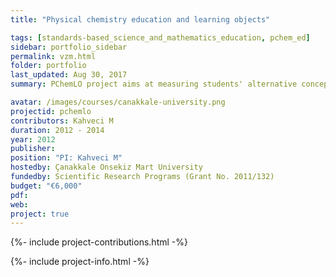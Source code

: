 ```yaml
---
title: "Physical chemistry education and learning objects"

tags: [standards-based_science_and_mathematics_education, pchem_ed]
sidebar: portfolio_sidebar
permalink: vzm.html
folder: portfolio
last_updated: Aug 30, 2017
summary: PChemLO project aims at measuring students' alternative conceptions in the context of physical chemistry course, which is enriched by educational technology. Educational technology includes the development and integration of learning objects (i.e. SCORM packages).

avatar: /images/courses/canakkale-university.png
projectid: pchemlo
contributors: Kahveci M
duration: 2012 - 2014
year: 2012
publisher:
position: "PI: Kahveci M"
hostedby: Çanakkale Onsekiz Mart University
fundedby: Scientific Research Programs (Grant No. 2011/132)
budget: "€6,000"
pdf:
web:
project: true
---
```


{%- include project-contributions.html -%}

{%- include project-info.html -%}